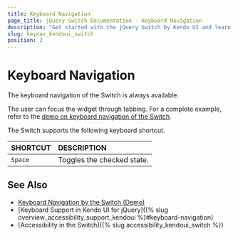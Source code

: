 ```yaml
---
title: Keyboard Navigation
page_title: jQuery Switch Documentation - Keyboard Navigation
description: "Get started with the jQuery Switch by Kendo UI and learn about the accessibility support it provides through its keyboard navigation functionality."
slug: keynav_kendoui_switch
position: 2
---
```


# Keyboard Navigation

The keyboard navigation of the Switch is always available.

The user can focus the widget through tabbing. For a complete example, refer to the [demo on keyboard navigation of the Switch](https://demos.telerik.com/kendo-ui/switch/keyboard-navigation).

The Switch supports the following keyboard shortcut.

| SHORTCUT						          | DESCRIPTION				                                 |
|:---                           |:---                                                |
|`Space`                        | Toggles the checked state.                         |

## See Also

* [Keyboard Navigation by the Switch (Demo)](https://demos.telerik.com/kendo-ui/switch/keyboard-navigation)
* [Keyboard Support in Kendo UI for jQuery]({% slug overview_accessibility_support_kendoui %}#keyboard-navigation)
* [Accessibility in the Switch]({% slug accessibility_kendoui_switch %})
